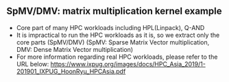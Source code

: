 SpMV/DMV: matrix multiplication kernel example
----------------------------------------------
- Core part of many HPC workloads including HPL(Linpack), Q-AND
- It is impractical to run the HPC workloads as it is, so we extract only the core parts (SpMV/DMV)
   (SpMV: Sparse Matrix Vector multiplication, DMV: Dense Matrix Vector multiplication)
- For more information regarding real HPC workloads, please refer to the URL below:
  https://www.ixpug.org/images/docs/HPC_Asia_2019/1-201901_IXPUG_HoonRyu_HPCAsia.pdf
